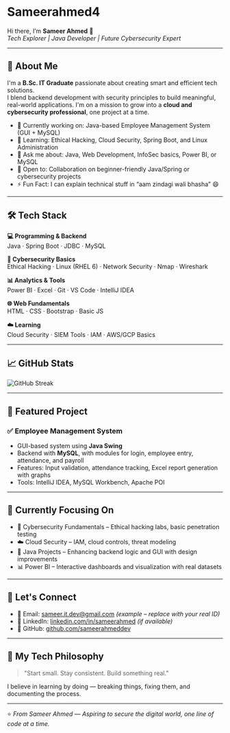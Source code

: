 # Sameerahmed4

Hi there, I’m **Sameer Ahmed** 👋  
_Tech Explorer | Java Developer | Future Cybersecurity Expert_

---

## 🚀 About Me

I'm a **B.Sc. IT Graduate** passionate about creating smart and efficient tech solutions.  
I blend backend development with security principles to build meaningful, real-world applications. I'm on a mission to grow into a **cloud and cybersecurity professional**, one project at a time.

- 🔭 Currently working on: Java-based Employee Management System (GUI + MySQL)
- 🌱 Learning: Ethical Hacking, Cloud Security, Spring Boot, and Linux Administration
- 💬 Ask me about: Java, Web Development, InfoSec basics, Power BI, or MySQL
- 👯 Open to: Collaboration on beginner-friendly Java/Spring or cybersecurity projects
- ⚡ Fun Fact: I can explain technical stuff in “aam zindagi wali bhasha” 😄

---

## 🛠️ Tech Stack

**💻 Programming & Backend**  
Java · Spring Boot · JDBC · MySQL

**🔐 Cybersecurity Basics**  
Ethical Hacking · Linux (RHEL 6) · Network Security · Nmap · Wireshark

**📊 Analytics & Tools**  
Power BI · Excel · Git · VS Code · IntelliJ IDEA

**🌐 Web Fundamentals**  
HTML · CSS · Bootstrap · Basic JS

**☁️ Learning**  
Cloud Security · SIEM Tools · IAM · AWS/GCP Basics

---

## 📈 GitHub Stats

![GitHub Streak](https://github-readme-streak-stats.herokuapp.com/?user=sameerahmeddev&theme=dark&hide_border=false)

---

## 💼 Featured Project

### ✅ Employee Management System
- GUI-based system using **Java Swing**  
- Backend with **MySQL**, with modules for login, employee entry, attendance, and payroll  
- Features: Input validation, attendance tracking, Excel report generation with graphs  
- Tools: IntelliJ IDEA, MySQL Workbench, Apache POI

---

## 🌟 Currently Focusing On

- 🧠 Cybersecurity Fundamentals – Ethical hacking labs, basic penetration testing  
- ☁️ Cloud Security – IAM, cloud controls, threat modeling  
- 🧰 Java Projects – Enhancing backend logic and GUI with design improvements  
- 📊 Power BI – Interactive dashboards and visualization with real datasets

---

## 🤝 Let's Connect

- 📧 Email: sameer.it.dev@gmail.com *(example – replace with your real ID)*  
- 💼 LinkedIn: [linkedin.com/in/sameerahmed](https://www.linkedin.com/in/sameerahmed) *(if available)*  
- 📂 GitHub: [github.com/sameerahmeddev](https://github.com/sameerahmeddev)

---

## 💭 My Tech Philosophy

> "Start small. Stay consistent. Build something real."  

I believe in learning by doing — breaking things, fixing them, and documenting the process.

---

⭐️ _From Sameer Ahmed — Aspiring to secure the digital world, one line of code at a time._
